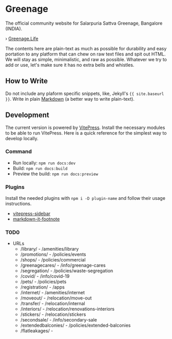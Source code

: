 # Greenage

The official community website for Salarpuria Sattva Greenage, Bangalore (INDIA).

› [Greenage.Life](https://greenage.life)

The contents here are plain-text as much as possible for durability and easy portation to any platform that can chew on raw text files and spit out HTML. We will stay as simple, minimalistic, and raw as possible. Whatever we try to add or use, let's make sure it has no extra bells and whistles.

## How to Write

Do not include any plaform specific snippets, like, Jekyll's `{{ site.baseurl }}`. Write in plain [Markdown](https://en.wikipedia.org/wiki/Markdown) (a better way to write plain-text).

## Development

The current version is powered by [VitePress](https://vitepress.dev). Install the necessary modules to be able to run VitePress. Here is a quick reference for the simplest way to develop locally.

### Command

- Run locally: `npm run docs:dev`
- Build: `npm run docs:build`
- Preview the build: `npm run docs:preview`

### Plugins

Install the needed plugins with `npm i -D plugin-name` and follow their usage instructions.

- [vitepress-sidebar](https://github.com/jooy2/vitepress-sidebar)
- [markdown-it-footnote](https://github.com/markdown-it/markdown-it-footnote)

### T0D0

- URLs
	+ /library/ - /amenities/library
	+ /promotions/ - /policies/events
	+ /shops/ - /policies/commercial
	+ /greenagecares/ - /info/greenage-cares
	+ /segregation/ - /policies/waste-segregation
	+ /covid/ - /info/covid-19
	+ /pets/ - /policies/pets
	+ /registration/ - /apps
	+ /internet/ - /amenities/internet
	+ /moveout/ - /relocation/move-out
	+ /transfer/ - /relocation/internal
	+ /interiors/ - /relocation/renovations-interiors
	+ /stickers/ - /relocation/stickers
	+ /secondsale/ - /info/secondary-sale
	+ /extendedbalconies/ - /policies/extended-balconies
	+ /flatleakages/ - 